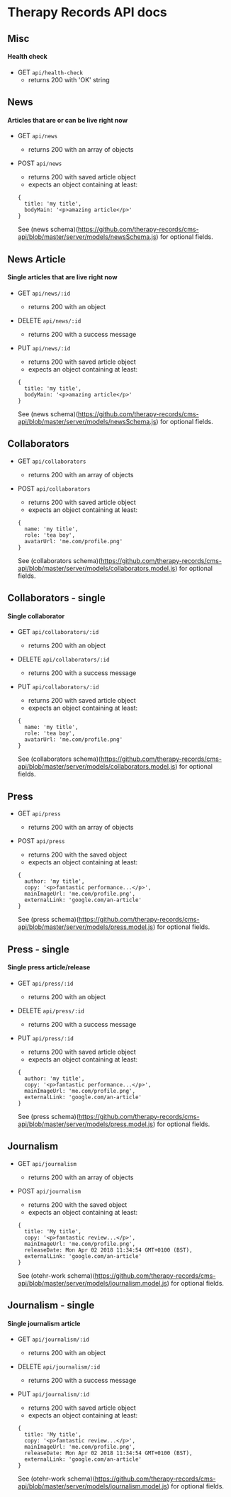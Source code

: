 # Therapy Records API docs


## Misc
#### Health check
- GET `api/health-check`
  - returns 200 with 'OK' string
  
## News
#### Articles that are or can be live right now
- GET `api/news`
  - returns 200 with an array of objects

- POST `api/news`
  - returns 200 with saved article object
  - expects an object containing at least:
  ```
  {
    title: 'my title',
    bodyMain: '<p>amazing article</p>'
  }
  ```

  See (news schema)(https://github.com/therapy-records/cms-api/blob/master/server/models/newsSchema.js) for optional fields.


## News Article
#### Single articles that are live right now
- GET `api/news/:id`
  - returns 200 with an object

- DELETE `api/news/:id`
  - returns 200 with a success message

- PUT `api/news/:id`
  - returns 200 with saved article object
  - expects an object containing at least:
  ```
  {
    title: 'my title',
    bodyMain: '<p>amazing article</p>'
  }
  ```
  See (news schema)(https://github.com/therapy-records/cms-api/blob/master/server/models/newsSchema.js) for optional fields.


## Collaborators
- GET `api/collaborators`
  - returns 200 with an array of objects

- POST `api/collaborators`
  - returns 200 with saved article object
  - expects an object containing at least:
  ```
  {
    name: 'my title',
    role: 'tea boy',
    avatarUrl: 'me.com/profile.png'
  }
  ```

  See (collaborators schema)(https://github.com/therapy-records/cms-api/blob/master/server/models/collaborators.model.js) for optional fields.


## Collaborators - single
#### Single collaborator
- GET `api/collaborators/:id`
  - returns 200 with an object

- DELETE `api/collaborators/:id`
  - returns 200 with a success message

- PUT `api/collaborators/:id`
  - returns 200 with saved article object
  - expects an object containing at least:
  ```
  {
    name: 'my title',
    role: 'tea boy',
    avatarUrl: 'me.com/profile.png'
  }
  ```
  See (collaborators schema)(https://github.com/therapy-records/cms-api/blob/master/server/models/collaborators.model.js) for optional fields.


## Press
- GET `api/press`
  - returns 200 with an array of objects

- POST `api/press`
  - returns 200 with the saved object
  - expects an object containing at least:
  ```
  {
    author: 'my title',
    copy: '<p>fantastic performance...</p>',
    mainImageUrl: 'me.com/profile.png',
    externalLink: 'google.com/an-article'
  }
  ```

  See (press schema)(https://github.com/therapy-records/cms-api/blob/master/server/models/press.model.js) for optional fields.


## Press - single
#### Single press article/release
- GET `api/press/:id`
  - returns 200 with an object

- DELETE `api/press/:id`
  - returns 200 with a success message

- PUT `api/press/:id`
  - returns 200 with saved article object
  - expects an object containing at least:
  ```
  {
    author: 'my title',
    copy: '<p>fantastic performance...</p>',
    mainImageUrl: 'me.com/profile.png',
    externalLink: 'google.com/an-article'
  }
  ```
  See (press schema)(https://github.com/therapy-records/cms-api/blob/master/server/models/press.model.js) for optional fields.


## Journalism
- GET `api/journalism`
  - returns 200 with an array of objects

- POST `api/journalism`
  - returns 200 with the saved object
  - expects an object containing at least:
  ```
  {
    title: 'My title',
    copy: '<p>fantastic review...</p>',
    mainImageUrl: 'me.com/profile.png',
    releaseDate: Mon Apr 02 2018 11:34:54 GMT+0100 (BST),
    externalLink: 'google.com/an-article'
  }
  ```

  See (otehr-work schema)(https://github.com/therapy-records/cms-api/blob/master/server/models/journalism.model.js) for optional fields.


## Journalism - single
#### Single journalism article
- GET `api/journalism/:id`
  - returns 200 with an object

- DELETE `api/journalism/:id`
  - returns 200 with a success message

- PUT `api/journalism/:id`
  - returns 200 with saved article object
  - expects an object containing at least:
  ```
  {
    title: 'My title',
    copy: '<p>fantastic review...</p>',
    mainImageUrl: 'me.com/profile.png',
    releaseDate: Mon Apr 02 2018 11:34:54 GMT+0100 (BST),
    externalLink: 'google.com/an-article'
  }
  ```
  See (otehr-work schema)(https://github.com/therapy-records/cms-api/blob/master/server/models/journalism.model.js) for optional fields.

